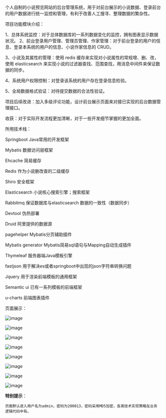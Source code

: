   个人自制的小说预览网站的后台管理系统，用于对前台展示的小说数据、登录前台的用户数据进行统一监控和管理，有利于改善人工搜寻、整理数据的繁杂性。
  

项目功能模块介绍：

  1、总体系统监控：对于总体数据库的一系列数据变化的监控，拥有图表显示数据状况。
  2、前台登录用户管理、管理员管理、作家管理：对于前台登录的用户的信息、登录本系统的用户的信息、小说作家信息的
CRUD。

3、小说及其属性的管理：使用 redis 缓存来实现对小说属性的常规增、删、改，使用 elasticsearch 来实现小说的过滤器查找、范围查找，用消息中间件来保证数据的同步。

4、系统用户权限控制：对登录该系统的用户存在登录信息检验。

5、全局数据格式验证：对待提交数据的合法性验证。


项目后续改进：加入多级评论功能，设计前台展示页面来对接已实现的后台数据管理接口。

收获：对于实际开发流程更加清晰，对于一些开发细节掌握的更加全面。


所用技术栈：

Springboot	Java常用的开发框架

Mybatis	数据访问层框架

Ehcache	简易缓存

Redis	作为小说删改查的二级缓存

Shiro	安全框架

Elasticsearch	小说核心搜索引擎；搜索框架

Rabbitmq	保证数据库与elasticsearch 数据的一致性（数据同步）

Devtool	伪热部署

Druid	阿里提供的数据源

pagehelper	Mybatis分页辅助插件

Mybatis generator	Mybatis简易sql语句与Mapping自动生成插件

Thymeleaf	服务器端Java模板引擎

fastjson	用于解决es或者springboot中出现的json字符串转换问题

Jquery	用于渲染前端模板的通用框架

Semantic ui	已有一系列模板的前端框架

u-charts	前端图表插件


页面展示：

![image](https://user-images.githubusercontent.com/78966244/167295860-5ed2de4f-db0d-464e-b5d5-e881803cf1e4.png)

![image](https://user-images.githubusercontent.com/78966244/167295865-7c934c4e-06a2-45b0-b751-f8c858868312.png)

![image](https://user-images.githubusercontent.com/78966244/167295870-0ae8c406-fe4e-44e3-8e73-c9dca9bc29e4.png)

![image](https://user-images.githubusercontent.com/78966244/167295881-bc624ae0-8357-42d5-9ef7-eec4201e4544.png)

![image](https://user-images.githubusercontent.com/78966244/167295891-2fa51469-f2c7-4d19-bc10-3c80124d9e6d.png)

![image](https://user-images.githubusercontent.com/78966244/167295894-6576a0ee-f2f7-4722-880b-ce12aa8145ab.png)

![image](https://user-images.githubusercontent.com/78966244/167295898-074fff2a-02de-4797-a266-54ea6d09ec0f.png)

![image](https://user-images.githubusercontent.com/78966244/167295902-19ea86da-9def-413e-b30c-4bd45f4824d3.png)



**特别提示**：

	页面默认进入用户名为admin，密码为200013，密码采用MD5加密，各类技术实现策略在业务逻辑代码中有。
